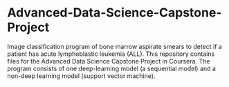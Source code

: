 # Advanced-Data-Science-Capstone-Project
Image classification program of bone marrow aspirate smears to detect if a patient has acute lymphoblastic leukemia (ALL). This repository contains files for the Advanced Data Science Capstone Project in Coursera. The program consists of one deep-learning model (a sequential model) and a non-deep learning model (support vector machine). 
